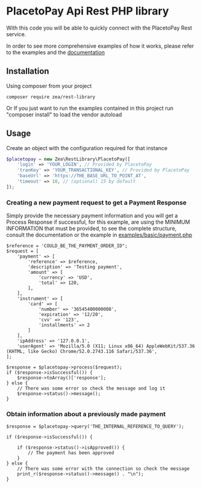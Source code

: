 # PlacetoPay Api Rest PHP library

With this code you will be able to quickly connect with the PlacetoPay Rest service.

In order to see more comprehensive examples of how it works, please refer to the examples and
the [documentation](https://docs-gateway.placetopay.com/)

## Installation

Using composer from your project

```
composer require zea/rest-library
```

Or If you just want to run the examples contained in this project run "composer install" to load the vendor autoload

## Usage

Create an object with the configuration required for that instance

```php 
$placetopay = new Zea\RestLibrary\PlacetoPay([
    'login' => 'YOUR_LOGIN', // Provided by PlacetoPay
    'tranKey' => 'YOUR_TRANSACTIONAL_KEY', // Provided by PlacetoPay
    'baseUrl' => 'https://THE_BASE_URL_TO_POINT_AT',
    'timeout' => 10, // (optional) 15 by default
]);
```

### Creating a new payment request to get a Payment Response

Simply provide the necessary payment information and you will get a Process Response if successful, for this example,
are using the MINIMUM INFORMATION that must be provided, to see the complete structure, consult the documentation or the
example in [examples/basic/payment.php](examples/basic/payment.php)

```
$reference = 'COULD_BE_THE_PAYMENT_ORDER_ID";
$request = [
    'payment' => [
        'reference' => $reference,
        'description' => 'Testing payment',
        'amount' => [
            'currency' => 'USD',
            'total' => 120,
        ],
    ],
    'instrument' => [
        'card' => [
            'number' => '36545400000008',
            'expiration' => '12/20',
            'cvv' => '123',
            'installments' => 2
        ]
    ],
    'ipAddress' => '127.0.0.1',
    'userAgent' => 'Mozilla/5.0 (X11; Linux x86_64) AppleWebKit/537.36 (KHTML, like Gecko) Chrome/52.0.2743.116 Safari/537.36',
];

$response = $placetopay->process($request);
if ($response->isSuccessful()) {
    $response->toArray()['response'];
} else {
    // There was some error so check the message and log it
    $response->status()->message();
}
```
### Obtain information about a previously made payment

```
$response = $placetopay->query('THE_INTERNAL_REFERENCE_TO_QUERY');

if ($response->isSuccessful()) {

    if ($response->status()->isApproved()) {
        // The payment has been approved
    }
} else {
    // There was some error with the connection so check the message
    print_r($response->status()->message() . "\n");
}
```
